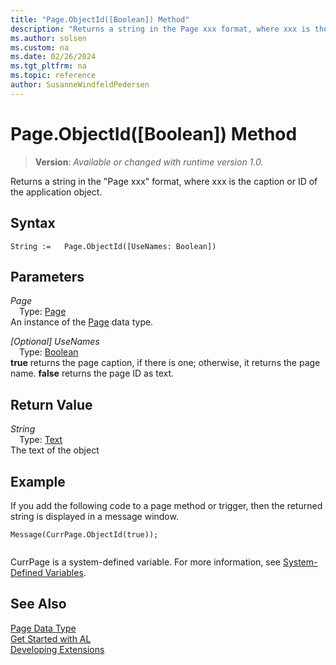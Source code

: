 ```yaml
---
title: "Page.ObjectId([Boolean]) Method"
description: "Returns a string in the Page xxx format, where xxx is the caption or ID of the application object."
ms.author: solsen
ms.custom: na
ms.date: 02/26/2024
ms.tgt_pltfrm: na
ms.topic: reference
author: SusanneWindfeldPedersen
---
```

[//]: # (START>DO_NOT_EDIT)
[//]: # (IMPORTANT:Do not edit any of the content between here and the END>DO_NOT_EDIT.)
[//]: # (Any modifications should be made in the .xml files in the ModernDev repo.)
# Page.ObjectId([Boolean]) Method
> **Version**: _Available or changed with runtime version 1.0._

Returns a string in the "Page xxx" format, where xxx is the caption or ID of the application object.


## Syntax
```AL
String :=   Page.ObjectId([UseNames: Boolean])
```
## Parameters
*Page*  
&emsp;Type: [Page](page-data-type.md)  
An instance of the [Page](page-data-type.md) data type.  

*[Optional] UseNames*  
&emsp;Type: [Boolean](../boolean/boolean-data-type.md)  
**true** returns the page caption, if there is one; otherwise, it returns the page name. **false** returns the page ID as text.  


## Return Value
*String*  
&emsp;Type: [Text](../text/text-data-type.md)  
The text of the object


[//]: # (IMPORTANT: END>DO_NOT_EDIT)

## Example

If you add the following code to a page method or trigger, then the returned string is displayed in a message window.  
  
```al
Message(CurrPage.ObjectId(true));  
  
```

CurrPage is a system-defined variable. For more information, see [System-Defined Variables](../../devenv-system-defined-variables.md). 

## See Also
[Page Data Type](page-data-type.md)  
[Get Started with AL](../../devenv-get-started.md)  
[Developing Extensions](../../devenv-dev-overview.md)
